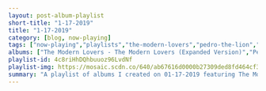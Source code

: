 ```yaml
---
layout: post-album-playlist
short-title: "1-17-2019"
title: "1-17-2019"
category: [blog, now-playing]
tags: ["now-playing","playlists","the-modern-lovers","pedro-the-lion","guster","idles","bambara","pet-crow","pet-crow","the-sonics"]
albums: ["The Modern Lovers - The Modern Lovers (Expanded Version)","Pedro The Lion - Phoenix","Guster - Look Alive","IDLES - Brutalism","BAMBARA - Shadow on Everything","Pet Crow - A Simple Guide to Small and Medium Pond Life","Pet Crow - How Are You Wired?","The Sonics - Here Are the Sonics"]
playlist-id: 4c8riHhDQhbuuoz96LvdNf
playlist-img: https://mosaic.scdn.co/640/ab67616d0000b27309ded8fd464cf38a3bd010c3ab67616d0000b273a92a6e150dec2af766d5168aab67616d0000b273faa9881e87903a9da6ebca81ab67616d0000b273ff91b4bb53f29dfd5b15ec13
summary: "A playlist of albums I created on 01-17-2019 featuring The Modern Lovers, Pedro The Lion, Guster, IDLES, BAMBARA, Pet Crow, Pet Crow, and The Sonics"
---
```

